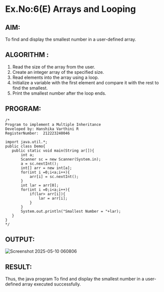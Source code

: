 # Ex.No:6(E) Arrays and Looping

## AIM:
To find and display the smallest number in a user-defined array.

## ALGORITHM :

1. Read the size of the array from the user.
2. Create an integer array of the specified size.
3. Read elements into the array using a loop.
4. Initialize a variable with the first element and compare it with the rest to find the smallest.
5. Print the smallest number after the loop ends.

## PROGRAM:
 ```
/*
Program to implement a Multiple Inheritance
Developed by: Hanshika Varthini R
RegisterNumber:  212223240046

import java.util.*;
public class Demo{
    public static void main(String ar[]){
        int a;
        Scanner sc = new Scanner(System.in);
        a = sc.nextInt();
        int[] arr = new int[a];
        for(int i =0;i<a;i++){
            arr[i] = sc.nextInt();
        }
        int lar = arr[0];
        for(int i =0;i<a;i++){
            if(lar> arr[i]){
                lar = arr[i];
            }
        }
        System.out.println("Smallest Number = "+lar);
    }
}
*/
```
## OUTPUT:

![Screenshot 2025-05-10 060806](https://github.com/user-attachments/assets/d67426d4-de06-467b-9d38-971dd45e6d06)


## RESULT:

Thus, the java program To find and display the smallest number in a user-defined array executed successfully.
